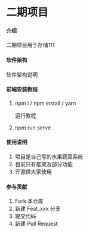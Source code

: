 # 二期项目

#### 介绍
二期项目用于存储111

#### 软件架构
软件架构说明


#### 前端安装教程

1. npm i / npm install / yarn

   运行教程

2. npm run serve

#### 使用说明

1.  项目是自己写的水果蔬菜系统
2.  目前只有框架及部分功能
3.  开源供大家使用

#### 参与贡献

1.  Fork 本仓库
2.  新建 Feat_xxx 分支
3.  提交代码
4.  新建 Pull Request
